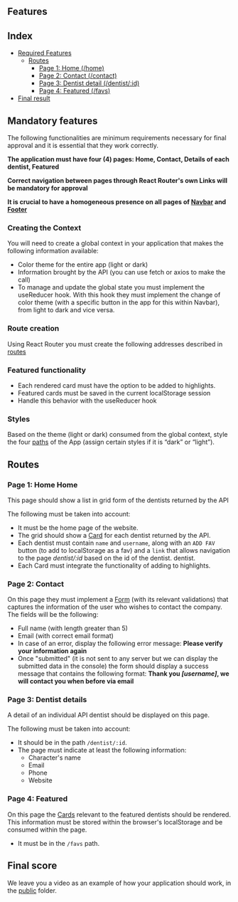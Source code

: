 ## Features

## Index

- [Required Features](#required-features)
  - [Routes](#routes)
    - [Page 1: Home (/home)](#page-1-home-home)
    - [Page 2: Contact (/contact)](#page-2-contact)
    - [Page 3: Dentist detail (/dentist/:id)](#page-3-dentist-detail)
    - [Page 4: Featured (/favs)](#page-4-featured)
- [Final result](#final-result)

## Mandatory features

The following functionalities are minimum requirements necessary for final approval and it is essential that they work correctly.

**The application must have four (4) pages: Home, Contact, Details of each dentist, Featured**

**Correct navigation between pages through React Router's own Links will be mandatory for approval**

**It is crucial to have a homogeneous presence on all pages of [Navbar](/src/Components/Navbar.jsx) and [Footer](/src/Components/Footer.jsx)**

### Creating the Context

You will need to create a global context in your application that makes the following information available:

- Color theme for the entire app (light or dark)
- Information brought by the API (you can use fetch or axios to make the call)
- To manage and update the global state you must implement the useReducer hook. With this hook they must implement the change of color theme (with a specific button in the app for this within Navbar), from light to dark and vice versa.

### Route creation

Using React Router you must create the following addresses described in [routes](#routes)

### Featured functionality

- Each rendered card must have the option to be added to highlights.
- Featured cards must be saved in the current localStorage session
- Handle this behavior with the useReducer hook

### Styles

Based on the theme (light or dark) consumed from the global context, style the four [paths](#paths) of the App (assign certain styles if it is “dark” or “light”).

## Routes

### Page 1: Home Home

This page should show a list in grid form of the dentists returned by the API

The following must be taken into account:

- It must be the home page of the website.
- The grid should show a [Card](/src/Components/Card.jsx) for each dentist returned by the API.
- Each dentist must contain `name` and `username`, along with an `ADD FAV` button (to add to localStorage as a fav) and a `link` that allows navigation to the page _dentist/:id_ based on the id of the dentist. dentist.
- Each Card must integrate the functionality of adding to highlights.

### Page 2: Contact

On this page they must implement a [Form](/src/Components/Form.jsx) (with its relevant validations) that captures the information of the user who wishes to contact the company. The fields will be the following:

- Full name (with length greater than 5)
- Email (with correct email format)
- In case of an error, display the following error message: **Please verify your information again**
- Once "submitted" (it is not sent to any server but we can display the submitted data in the console) the form should display a success message that contains the following format: **Thank you _[username]_, we will contact you when before via email**

### Page 3: Dentist details

A detail of an individual API dentist should be displayed on this page.

The following must be taken into account:

- It should be in the path `/dentist/:id`.
- The page must indicate at least the following information:
  - Character's name
  - Email
  - Phone
  - Website

### Page 4: Featured

On this page the [Cards](/src/Components/Card.jsx) relevant to the featured dentists should be rendered. This information must be stored within the browser's localStorage and be consumed within the page.

- It must be in the `/favs` path.

## Final score

We leave you a video as an example of how your application should work, in the [public](/public/) folder.
